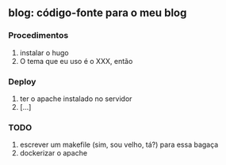 ## blog: código-fonte para o meu blog

### Procedimentos
1. instalar o hugo
2. O tema que eu uso é o XXX, então

### Deploy
1. ter o apache instalado no servidor
2. [...]

### TODO
1. escrever um makefile (sim, sou velho, tá?) para essa bagaça
2. dockerizar o apache
